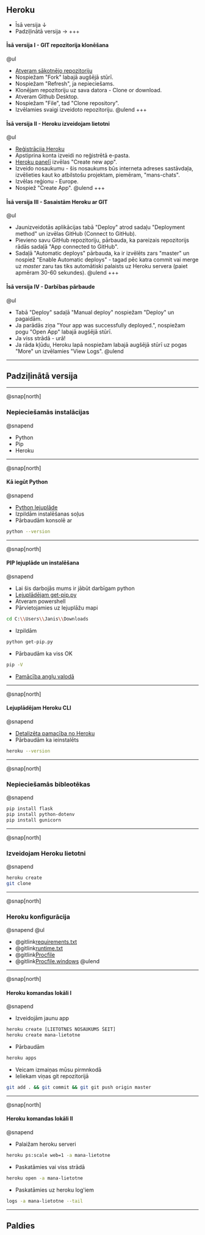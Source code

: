 ## Heroku
- Īsā versija ↓
- Padziļinātā versija →
+++
#### Īsā versija I - GIT repozitorija klonēšana
@ul
- [Atveram sākotnējo repozitoriju]()
- Nospiežam "Fork" labajā augšējā stūrī.
- Nospiežam "Refresh", ja nepieciešams.
- Klonējam repozitoriju uz sava datora - Clone or download.
- Atveram Github Desktop.
- Nospiežam "File", tad "Clone repository".
- Izvēlamies svaigi izveidoto repozitoriju.
@ulend
+++
#### Īsā versija II - Heroku izveidojam lietotni
@ul
- [Reģistrācija Heroku](https://signup.heroku.com/)
- Apstiprina konta izveidi no reģistrētā e-pasta.
- [Heroku panelī](https://dashboard.heroku.com/apps) izvēlas "Create new app".
- Izveido nosaukumu - šis nosaukums būs interneta adreses sastāvdaļa, izvēlieties kaut ko atbilstošu projektam, piemēram, "mans-chats".
- Izvēlas reģionu - Europe.
- Nospiež "Create App".
@ulend
+++
#### Īsā versija III - Sasaistām Heroku ar GIT
@ul 
- Jaunizveidotās aplikācijas tabā "Deploy" atrod sadaļu "Deployment method" un izvēlas GitHub (Connect to GitHub).
- Pievieno savu GitHub repozitoriju, pārbauda, ka pareizais repozitorijs rādās sadaļā "App connected to GitHub".
- Sadaļā "Automatic deploys" pārbauda, ka ir izvēlēts zars "master" un nospiež "Enable Automatic deploys" - tagad pēc katra commit vai merge uz *master* zaru tas tiks automātiski palaists uz Heroku servera (paiet apmēram 30-60 sekundes).
@ulend
+++
#### Īsā versija IV - Darbības pārbaude
@ul
- Tabā "Deploy" sadaļā "Manual deploy" nospiežam "Deploy" un pagaidām.
- Ja parādās ziņa "Your app was successfully deployed.", nospiežam pogu "Open App" labajā augšējā stūrī.
- Ja viss strādā - urā!
- Ja rāda kļūdu, Heroku lapā nospiežam labajā augšējā stūrī uz pogas "More" un izvēlamies "View Logs".
@ulend

---

## Padziļinātā versija

---
@snap[north]
### Nepieciešamās instalācijas
@snapend
- Python
- Pip
- Heroku

---
@snap[north]
#### Kā iegūt Python
@snapend
- [Python lejuplāde](https://www.python.org/ftp/python/3.8.0/python-3.8.0-amd64.exe)
- Izpildām instalēšanas soļus
- Pārbaudām konsolē ar
```bash
python --version
```


---
@snap[north]
#### PIP lejuplāde un instalēšana
@snapend
- Lai šis darbojās mums ir jābūt darbīgam python 
- [Lejuplādējam get-pip.py](https://bootstrap.pypa.io/get-pip.py)
- Atveram powershell
- Pārvietojamies uz lejuplāžu mapi
```bash
cd C:\\Users\\Janis\\Downloads
```
- Izpildām 
```bash
python get-pip.py
```
- Pārbaudām ka viss OK
```bash
pip -V
```
- [Pamācība angļu valodā](https://www.liquidweb.com/kb/install-pip-windows/)
---
@snap[north]
#### Lejuplādējam Heroku CLI
@snapend
- [Detalizēta pamacība no Heroku](https://devcenter.heroku.com/articles/heroku-cli)
- Pārbaudām ka ieinstalēts
```bash
heroku --version
```

---
@snap[north]
### Nepieciešamās bibleotēkas
@snapend
```bash
pip install flask
pip install python-dotenv
pip install gunicorn
```

---
@snap[north]
### Izveidojam Heroku lietotni
@snapend
```bash
heroku create
git clone
```
---
@snap[north]
### Heroku konfigurācija
@snapend
@ul
- @gitlink[requirements.txt](requirements.txt)
- @gitlink[runtime.txt](runtime.txt)
- @gitlink[Procfile](Procfile)
- @gitlink[Procfile.windows](Procfile.windows)
@ulend

---
@snap[north]
#### Heroku komandas lokāli I
@snapend
- Izveidojām jaunu app 
```bash
heroku create [LIETOTNES NOSAUKUMS ŠEIT]
heroku create mana-lietotne
```
- Pārbaudām 
```bash
heroku apps
```
- Veicam izmaiņas mūsu pirmnkodā
- Ieliekam viņas git repozitorijā
```bash
git add . && git commit && git git push origin master
```
---
@snap[north]
#### Heroku komandas lokāli II
@snapend
- Palaižam heroku serveri 
```bash 
heroku ps:scale web=1 -a mana-lietotne
```
- Paskatāmies vai viss strādā 
```bash
heroku open -a mana-lietotne
```
- Paskatāmies uz heroku log'iem
```bash
logs -a mana-lietotne --tail
```

---

## Paldies
